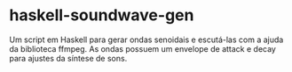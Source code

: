 # haskell-soundwave-gen

Um script em Haskell para gerar ondas senoidais e escutá-las com a ajuda da biblioteca ffmpeg. As ondas possuem um envelope de attack e decay para ajustes da síntese de sons.
